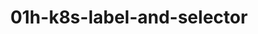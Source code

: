 ---
layout: post
title: "01h-k8s-label-and-selector"
lang: k8s
categories:
- DevOps
- Orchestration
- Kubernetes
refs: 
- https://docs.docker.com/
- https://kubernetes.io/docs/home/
- https://minikube.sigs.k8s.io/docs/
youtube: 
comments: true
catalog_key: introduction
image_path: /resources/posts/kubernetes/01h-k8s-label-and-selector
gist: dimMaryanto93/a3a01b83910cf07914935a25a62d30ce
downloads: []
---